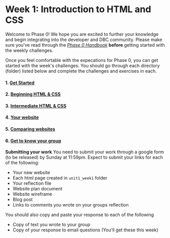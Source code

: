 # Week 1: Introduction to HTML and CSS

Welcome to Phase 0! We hope you are excited to further your knowledge and begin integrating into the developer and DBC community. Please make sure you've read through the <a href="https://github.com/devbootcamp/phase_0_handbook" target="_blank"> *Phase 0 Handbook*</a> **before** getting started with the weekly challenges. 

Once you feel comfortable with the expecations for Phase 0, you can get started with the week's challenges. You should go through each directory (folder) listed below and complete the challenges and exercises in each.  

#### 1. <a href="1_Get_Started/" target="_blank">Get Started</a>
#### 2. <a href="2_Beginning_HTML_CSS/" target="_blank">Beginning HTML & CSS</a>
#### 3. <a href="3_Intermediate_HTML_CSS/" target="_blank">Intermediate HTML & CSS</a>
#### 4. <a href="4_Your_Own_Website" target="_blank">Your website</a>
#### 5. <a href="5_Comparing_Websites" target="_blank">Comparing websites</a>
#### 6. <a href="6_Get_to_know_your_group" target="_blank">Get to know your group</a>
<!-- #### 7. <a href="7_Cultural_Awareness" target="_blank">Cultural Awareness</a> -->

**Submitting your work**
You need to submit your work through a google form (to be released)<!--a href="https://docs.google.com/a/devbootcamp.com/forms/d/1ZnjWLxOqcIg92upyYGlD-7kmJzAdpTbjezHB1YQ34fY/viewform" target="_blank"> this form</a>--> by Sunday at 11:59pm. Expect to submit your links for each of the following:

* Your new website
* Each html page created in `unit1_week1` folder
* Your reflection file
* Website plan document
* Website wireframe
* Blog post
* Links to comments you wrote on your groups reflection

You should also copy and paste your response to each of the following
* Copy of text you wrote to your group
* Copy of your response to email questions (You'll get these this week)


<!-- <a href="" target="_blank"></a> -->